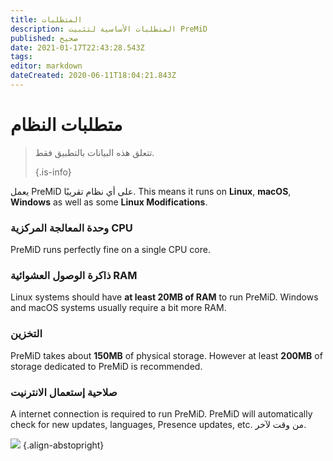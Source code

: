 ```yaml
---
title: المتطلبات
description: المتطلبات الأساسية لتثبيت PreMiD
published: صحيح
date: 2021-01-17T22:43:28.543Z
tags:
editor: markdown
dateCreated: 2020-06-11T18:04:21.843Z
---
```


# متطلبات النظام

> تتعلق هذه البيانات بالتطبيق فقط. 
> 
> {.is-info}

يعمل PreMiD على أي نظام تقريبًا. This means it runs on **Linux**, **macOS**, **Windows** as well as some **Linux Modifications**.

### وحدة المعالجة المركزية CPU
PreMiD runs perfectly fine on a single CPU core.

### ذاكرة الوصول العشوائية RAM
Linux systems should have **at least 20MB of RAM** to run PreMiD. Windows and macOS systems usually require a bit more RAM.

### التخزين
PreMiD takes about **150MB** of physical storage. However at least **200MB** of storage dedicated to PreMiD is recommended.

### صلاحية إستعمال الانترنيت
A internet connection is required to run PreMiD. PreMiD will automatically check for new updates, languages, Presence updates, etc. من وقت لآخر.

![](https://a.icons8.com/ViUXyjOj/f4tFww/svg.svg) {.align-abstopright}